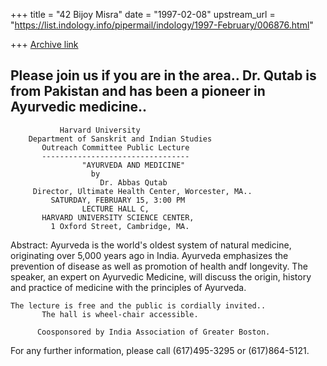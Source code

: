 +++
title = "42 Bijoy Misra"
date = "1997-02-08"
upstream_url = "https://list.indology.info/pipermail/indology/1997-February/006876.html"

+++
[Archive link](https://list.indology.info/pipermail/indology/1997-February/006876.html)


Please join us if you are in the area..
Dr. Qutab is from Pakistan and has been a pioneer in
Ayurvedic medicine..
-----------------------------------------
			   Harvard University
		Department of Sanskrit and Indian Studies
		   Outreach Committee Public Lecture
		   ---------------------------------
	                "AYURVEDA AND MEDICINE"
	       			  by
	       	            Dr. Abbas Qutab
	     Director, Ultimate Health Center, Worcester, MA..
		     SATURDAY, FEBRUARY 15, 3:00 PM
		       	    LECTURE HALL C, 	
		   HARVARD UNIVERSITY SCIENCE CENTER,
		     1 Oxford Street, Cambridge, MA.

Abstract: Ayurveda is the world's oldest system of natural medicine,
originating over 5,000 years ago in India.  Ayurveda emphasizes the
prevention of disease as well as promotion of health andf longevity. 
The speaker, an expert on Ayurvedic Medicine, will discuss the origin,
history and practice of medicine with the principles of Ayurveda.


	The lecture is free and the public is cordially invited..
		   The hall is wheel-chair accessible.

          Coosponsored by India Association of Greater Boston. 
  For any further information, please call (617)495-3295 or (617)864-5121.









